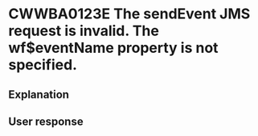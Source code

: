 # CWWBA0123E The sendEvent JMS request is invalid. The wf$eventName property is not specified.

## Explanation

## User response